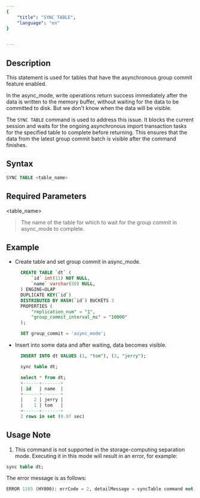 ```yaml
---
{
    "title": "SYNC TABLE",
    "language": "en"
}


---
```


## Description

This statement is used for tables that have the asynchronous group commit feature enabled. 

In the async_mode, write operations return success immediately after the data is written to the memory buffer, without waiting for the data to be committed to disk. But we don't know when the data will be visible.

The `SYNC TABLE` command is used to address this issue. It blocks the current session and waits for the ongoing asynchronous import transaction tasks for the specified table to complete before returning. This ensures that the data from the latest group commit batch is visible after the command finishes.

## Syntax

```sql
SYNC TABLE <table_name> 
```

## Required Parameters

<table_name>

> The name of the table for which to wait for the group commit in async_mode to complete.

## Example

- Create table and set group commit in async_mode.

  ```sql
    CREATE TABLE `dt` (
        `id` int(11) NOT NULL,
        `name` varchar(50) NULL,
    ) ENGINE=OLAP
    DUPLICATE KEY(`id`)
    DISTRIBUTED BY HASH(`id`) BUCKETS 3
    PROPERTIES (
        "replication_num" = "1",
        "group_commit_interval_ms" = "10000"
    );

    SET group_commit = 'async_mode';
  ```

- Insert into some data and after waiting, data becomes visible.
  ```sql
    INSERT INTO dt VALUES (1, "tom"), (2, "jerry");

    sync table dt;

    select * from dt;
    +------+-------+
    | id   | name  |
    +------+-------+
    |    2 | jerry |
    |    1 | tom   |
    +------+-------+
    2 rows in set (0.07 sec)
  ```
## Usage Note

1. This command is not supported in the storage-computing separation mode. Executing it in this mode will result in an error, for example:

  ```sql
  sync table dt;
  ```

  The error message is as follows:

  ```sql
  ERROR 1105 (HY000): errCode = 2, detailMessage = syncTable command not support in cloud mode now.
  ```